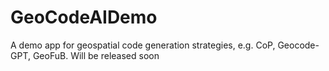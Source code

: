 # GeoCodeAIDemo
A demo app for geospatial code generation strategies, e.g. CoP, Geocode-GPT, GeoFuB.
Will be released soon
